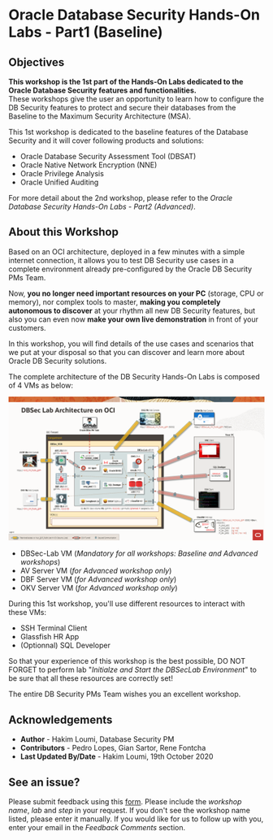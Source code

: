 # Oracle Database Security Hands-On Labs - Part1 (Baseline)

## Objectives
**This workshop is the 1st part of the Hands-On Labs dedicated to the Oracle Database Security features and functionalities.**<br>
These workshops give the user an opportunity to learn how to configure the DB Security features to protect and secure their databases from the Baseline to the Maximum Security Architecture (MSA).

This 1st workshop is dedicated to the baseline features of the Database Security and it will cover following products and solutions:
- Oracle Database Security Assessment Tool (DBSAT)
- Oracle Native Network Encryption (NNE)
- Oracle Privilege Analysis
- Oracle Unified Auditing

For more detail about the 2nd workshop, please refer to the *Oracle Database Security Hands-On Labs - Part2 (Advanced)*.

## About this Workshop

Based on an OCI architecture, deployed in a few minutes with a simple internet connection, it allows you to test DB Security use cases in a complete environment already pre-configured by the Oracle DB Security PMs Team.

Now, **you no longer need important resources on your PC** (storage, CPU or memory), nor complex tools to master, **making you completely autonomous to discover** at your rhythm all new DB Security features, but also you can even now **make your own live demonstration** in front of your customers.

In this workshop, you will find details of the use cases and scenarios that we put at your disposal so that you can discover and learn more about Oracle DB Security solutions.

The complete architecture of the DB Security Hands-On Labs is composed of 4 VMs as below:

![](./images/dbseclab-v3-archi.png)

- DBSec-Lab VM (*Mandatory for all workshops: Baseline and Advanced workshops*)
- AV Server VM (*for Advanced workshop only*)
- DBF Server VM (*for Advanced workshop only*)
- OKV Server VM (*for Advanced workshop only*)

During this 1st workshop, you'll use different resources to interact with these VMs:
- SSH Terminal Client
- Glassfish HR App
- (Optionnal) SQL Developer

So that your experience of this workshop is the best possible, DO NOT FORGET to perform lab "*Initialze and Start the DBSecLab Environment*" to be sure that all these resources are correctly set!

The entire DB Security PMs Team wishes you an excellent workshop.

## Acknowledgements
- **Author** - Hakim Loumi, Database Security PM
- **Contributors** - Pedro Lopes, Gian Sartor, Rene Fontcha
- **Last Updated By/Date** - Hakim Loumi, 19th October 2020

## See an issue?
Please submit feedback using this [form](https://apexapps.oracle.com/pls/apex/f?p=133:1:::::P1_FEEDBACK:1). Please include the *workshop name*, *lab* and *step* in your request.  If you don't see the workshop name listed, please enter it manually. If you would like for us to follow up with you, enter your email in the *Feedback Comments* section.

